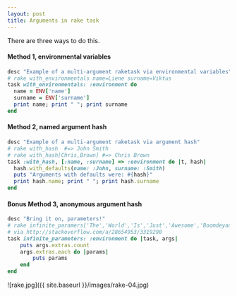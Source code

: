 ```yaml
---
layout: post
title: Arguments in rake task
---
```

There are three ways to do this.  

#### Method 1, environmental variables
```ruby
desc "Example of a multi-argument raketask via environmental variables"
# rake with_environmentals name=Liene surname=Viktus
task with_environmentals: :environment do
  name = ENV['name']
  surname = ENV['surname']
  print name; print " "; print surname
end
```

#### Method 2, named argument hash
```ruby
desc "Example of a multi-argument raketask via argument hash"
# rake with_hash  #=> John Smith
# rake with_hash[Chris,Brown] #=> Chris Brown
task :with_hash, [:name, :surname] => :environment do |t, hash|
  hash.with_defaults(name: :John, surname: :Smith)
  puts "Arguments with defaults were: #{hash}"
  print hash.name; print " "; print hash.surname
end
```

#### Bonus Method 3, anonymous argument hash
```ruby
desc "Bring it on, parameters!"
# rake infinite_paramers['The','World','Is','Just','Awesome','Boomdeyada']
# via http://stackoverflow.com/a/28654953/3319298
task infinite_parameters: :environment do |task, args|
    puts args.extras.count
    args.extras.each do |params|
        puts params
    end         
end
```

![rake.jpg]({{ site.baseurl }}/images/rake-04.jpg)
